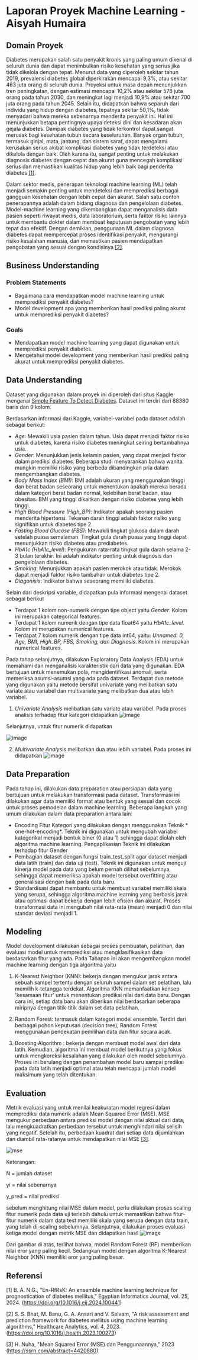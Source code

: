 # Laporan Proyek Machine Learning - Aisyah Humaira

## Domain Proyek
Diabetes merupakan salah satu penyakit kronis yang paling umum dikenal di seluruh dunia dan dapat menimbulkan risiko kesehatan yang serius jika tidak dikelola dengan tepat. Menurut data yang diperoleh sekitar tahun 2019, prevalensi diabetes global diperkirakan mencapai 9,3%, atau sekitar 463 juta orang di seluruh dunia. Proyeksi untuk masa depan menunjukkan tren peningkatan, dengan estimasi mencapai 10,2% atau sekitar 578 juta orang pada tahun 2030, dan meningkat lagi menjadi 10,9% atau sekitar 700 juta orang pada tahun 2045. Selain itu, didapatkan bahwa separuh dari individu yang hidup dengan diabetes, tepatnya sekitar 50,1%, tidak menyadari bahwa mereka sebenarnya menderita penyakit ini. Hal ini menunjukkan betapa pentingnya upaya deteksi dini dan kesadaran akan gejala diabetes. Dampak diabetes yang tidak terkontrol dapat sangat merusak bagi kesehatan tubuh secara keseluruhan. Banyak organ tubuh, termasuk ginjal, mata, jantung, dan sistem saraf, dapat mengalami kerusakan serius akibat komplikasi diabetes yang tidak terdeteksi atau dikelola dengan baik. Oleh karena itu, sangat penting untuk melakukan diagnosis diabetes dengan cepat dan akurat guna mencegah komplikasi serius dan memastikan kualitas hidup yang lebih baik bagi penderita diabetes [[1]](https://www.sciencedirect.com/science/article/pii/S1110866524000045).

Dalam sektor medis, penerapan teknologi machine learning (ML) telah menjadi semakin penting untuk mendeteksi dan memprediksi berbagai gangguan kesehatan dengan lebih cepat dan akurat. Salah satu contoh penerapannya adalah dalam bidang diagnosa dan pengelolaan diabetes. Model-machine learning yang dikembangkan dapat menganalisis data pasien seperti riwayat medis, data laboratorium, serta faktor risiko lainnya untuk membantu dokter dalam membuat keputusan pengobatan yang lebih tepat dan efektif. Dengan demikian, penggunaan ML dalam diagnosa diabetes dapat mempercepat proses identifikasi penyakit, mengurangi risiko kesalahan manusia, dan memastikan pasien mendapatkan pengobatan yang sesuai dengan kondisinya [[2]](https://www.sciencedirect.com/science/article/pii/S2772442523001405).

## Business Understanding

### Problem Statements
- Bagaimana cara mendapatkan model machine learning untuk memprediksi penyakit diabetes?
- Model development apa yang memberikan hasil prediksi paling akurat untuk memprediksi penyakit diabetes?

### Goals
- Mendapatkan model machine learning yang dapat digunakan untuk memprediksi penyakit diabetes.
- Mengetahui model development yang memberikan hasil prediksi paling akurat untuk memprediksi penyakit diabetes.

## Data Understanding
Dataset yang digunakan dalam proyek ini diperoleh dari situs Kaggle mengenai [Simple Feature To Detect Diabetes](https://www.kaggle.com/datasets/simaanjali/diabetes-simple-diagnosis). Dataset ini terdiri dari 88380 baris dan 9 kolom. 

Berdasarkan informasi dari Kaggle, variabel-variabel pada dataset adalah sebagai berikut:
- *Age*: Mewakili usia pasien dalam tahun. Usia dapat menjadi faktor risiko untuk diabetes, karena risiko diabetes meningkat seiring bertambahnya usia.
- *Gender*: Menunjukkan jenis kelamin pasien, yang dapat menjadi faktor dalam prediksi diabetes. Beberapa studi menyarankan bahwa wanita mungkin memiliki risiko yang berbeda dibandingkan pria dalam mengembangkan diabetes.
- *Body Mass Index (BMI)*: BMI adalah ukuran yang menggunakan tinggi dan berat badan seseorang untuk menentukan apakah mereka berada dalam kategori berat badan normal, kelebihan berat badan, atau obesitas. BMI yang tinggi dikaitkan dengan risiko diabetes yang lebih tinggi.
- *High Blood Pressure (High_BP)*: Indikator apakah seorang pasien menderita hipertensi. Tekanan darah tinggi adalah faktor risiko yang signifikan untuk diabetes tipe 2.
- *Fasting Blood Glucose (FBS)*: Mewakili tingkat glukosa dalam darah setelah puasa semalaman. Tingkat gula darah puasa yang tinggi dapat menunjukkan risiko diabetes atau prediabetes.
- *HbA1c (HbA1c_level)*: Pengukuran rata-rata tingkat gula darah selama 2-3 bulan terakhir. Ini adalah indikator penting untuk diagnosis dan pengelolaan diabetes.
- *Smoking*: Menunjukkan apakah pasien merokok atau tidak. Merokok dapat menjadi faktor risiko tambahan untuk diabetes tipe 2.
- *Diagonisis*: Indikator bahwa seseorang memiliki diabetes.

Selain dari deskripsi variable, didapatkan pula informasi mengenai dataset sebagai berikut
- Terdapat 1 kolom non-numerik dengan tipe object yaitu *Gender*. Kolom ini merupakan categorical features.
- Terdapat 1 kolom numerik dengan tipe data float64 yaitu *HbA1c_level*. Kolom ini merupakan numerical features.
- Terdapat 7 kolom numerik dengan tipe data int64, yaitu: *Unnamed: 0, Age, BMI, High_BP, FBS, Smoking, dan Diagnosis*. Kolom ini merupakan numerical features.

Pada tahap selanjutnya, dilakukan Exploratory Data Analysis (EDA) untuk memahami dan menganalisis karakteristik dari data yang digunakan. EDA bertujuan untuk menemukan pola, mengidentifikasi anomali, serta memeriksa asumsi-asumsi yang ada pada dataset. Terdapat dua metode yang digunakan yaitu metode bersifat univariate yang melibatkan satu variate atau variabel dan multivariate yang melibatkan dua atau lebih variabel.  
1. *Univariate Analysis* melibatkan satu variate atau variabel. Pada proses analisis terhadap fitur kategori didapatkan
![image](https://github.com/Aisyah-Humaira/Dicoding-Proyek-Akhir-Machine-Learning/assets/83213518/3933c4fd-8105-4e04-93d8-869c877f1989)

Selanjutnya, untuk fitur numerik didapatkan 

![image](https://github.com/Aisyah-Humaira/Dicoding-Proyek-Akhir-Machine-Learning/assets/83213518/991f9797-6757-4479-8a0e-d06b73870c37)

2. *Multivariate Analysis* melibatkan dua atau lebih variabel. Pada proses ini didapatkan
![image](https://github.com/Aisyah-Humaira/Dicoding-Proyek-Akhir-Machine-Learning/assets/83213518/00add511-e329-48e1-95a8-a5ca7898d393)

## Data Preparation
Pada tahap ini, dilakukan data preparation atau persiapan data yang bertujuan untuk melakukan transformasi pada dataset. Transformasi ini dilakukan agar data memiliki format atau bentuk yang sesuai dan cocok untuk proses pemodelan dalam machine learning. Beberapa langkah yang umum dilakukan dalam data preparation antara lain:
- Encoding Fitur Kategori yang dilakukan dengan menggunakan Teknik * one-hot-encoding*. Teknik ini digunakan untuk mengubah variabel kategorikal menjadi bentuk biner (0 atau 1) sehingga dapat diolah oleh algoritma machine learning. Pengaplikasian Teknik ini dilakukan terhadap fitur Gender
- Pembagian dataset dengan fungsi train_test_split agar dataset menjadi data latih (train) dan data uji (test). Teknik ini digunakan untuk menguji kinerja model pada data yang belum pernah dilihat sebelumnya, sehingga dapat memeriksa apakah model tersebut overfitting atau generalisasi dengan baik pada data baru.
- Standardisasi dapat membantu untuk membuat variabel memiliki skala yang serupa, sehingga algoritma machine learning yang berbasis jarak atau optimasi dapat bekerja dengan lebih efisien dan akurat. Proses transformasi data ini mengubah nilai rata-rata (mean) menjadi 0 dan nilai standar deviasi menjadi 1.


## Modeling
Model development dilakukan sebagai proses pembuatan, pelatihan, dan evaluasi model untuk memprediksi atau mengklasifikasikan data berdasarkan fitur yang ada. Pada Tahapan ini akan mengembangkan model machine learning dengan tiga algoritma yaitu 
1.	K-Nearest Neighbor (KNN): bekerja dengan mengukur jarak antara sebuah sampel tertentu dengan seluruh sampel dalam set pelatihan, lalu memilih k-tetangga terdekat. Algoritma KNN memanfaatkan konsep 'kesamaan fitur' untuk menentukan prediksi nilai dari data baru. Dengan cara ini, setiap data baru akan diberikan nilai berdasarkan seberapa miripnya dengan titik-titik dalam set data pelatihan. 

3.	Random Forest: termasuk dalam kategori model ensemble. Terdiri dari berbagai pohon keputusan (decision tree), Random Forest menggunakan pendekatan pemilihan data dan fitur secara acak. 

5.	Boosting Algorithm : bekerja dengan membuat model awal dari data latih. Kemudian, algoritma ini membuat model berikutnya yang fokus untuk mengkoreksi kesalahan yang dilakukan oleh model sebelumnya. Proses ini berulang dengan penambahan model baru sampai prediksi pada data latih menjadi optimal atau telah mencapai jumlah model maksimum yang telah ditentukan.

## Evaluation
Metrik evaluasi yang untuk menilai keakuratan model regresi dalam memprediksi data numerik adalah Mean Squared Error (MSE). MSE mengukur perbedaan antara prediksi model dengan nilai aktual dari data, lalu mengkuadratkan perbedaan tersebut untuk menghindari nilai selisih yang negatif. Setelah itu, perbedaan kuadrat dari setiap data dijumlahkan dan diambil rata-ratanya untuk mendapatkan nilai MSE [[3]](https://papers.ssrn.com/sol3/papers.cfm?abstract_id=4420880).

![mse](https://user-images.githubusercontent.com/88262711/195906174-0257deb8-0fab-4f64-af01-7509cf371c2c.jpeg)

Keterangan:

N = jumlah dataset

yi = nilai sebenarnya

y_pred = nilai prediksi

sebelum menghitung nilai MSE dalam model, perlu dilakukan proses scaling fitur numerik pada data uji terlebih dahulu untuk memastikan bahwa fitur-fitur numerik dalam data test memiliki skala yang serupa dengan data train, yang telah di-scaling sebelumnya. Selanjutnya, dilakukan proses evaluasi ketiga model dengan metrik MSE dan didapatkan hasil ![image](https://github.com/Aisyah-Humaira/Dicoding-Proyek-Akhir-Machine-Learning/assets/83213518/c3e7fffe-dd38-4a27-bb4d-9424e34a7195)

Dari gambar di atas, terlihat bahwa, model Random Forest (RF) memberikan nilai eror yang paling kecil. Sedangkan model dengan algoritma K-Nearest Neighbor (KNN) memiliki eror yang paling besar.

## Referensi
[1] B. A. N.G., "En-RfRsK: An ensemble machine learning technique for prognostication of diabetes mellitus," Egyptian Informatics Journal, vol. 25, 2024. (https://doi.org/10.1016/j.eij.2024.100441)

[2] S. S. Bhat, M. Banu, G. A. Ansari and V. Selvam, "A risk assessment and prediction framework for diabetes mellitus using machine learning algorithms," Healthcare Analytics, vol. 4, 2023. (https://doi.org/10.1016/j.health.2023.100273)

[3] H. Nuha, "Mean Squared Error (MSE) dan Penggunaannya," 2023 (https://ssrn.com/abstract=4420880)
